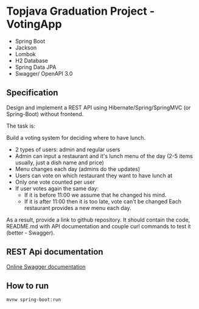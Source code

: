 Topjava Graduation Project - VotingApp
===============================
 - Spring Boot
 - Jackson
 - Lombok
 - H2 Database
 - Spring Data JPA
 - Swagger/ OpenAPI 3.0

## Specification
Design and implement a REST API using Hibernate/Spring/SpringMVC (or Spring-Boot) without frontend.

The task is:

Build a voting system for deciding where to have lunch.

 - 2 types of users: admin and regular users
 - Admin can input a restaurant and it's lunch menu of the day (2-5 items usually, just a dish name and price)
 - Menu changes each day (admins do the updates)
 - Users can vote on which restaurant they want to have lunch at
 - Only one vote counted per user
 - If user votes again the same day:
   - If it is before 11:00 we assume that he changed his mind.
   - If it is after 11:00 then it is too late, vote can't be changed
Each restaurant provides a new menu each day.

As a result, provide a link to github repository. It should contain the code, README.md with API documentation and couple curl commands to test it (better - Swagger).

## REST Api documentation
[Online Swagger documentation](https://app.swaggerhub.com/apis-docs/nut-3/topjava-votingapp/1.0)

## How to run
```mvnw spring-boot:run```

